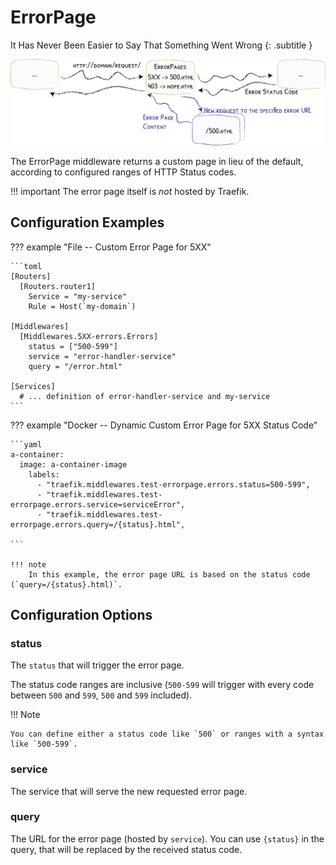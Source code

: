 # ErrorPage

It Has Never Been Easier to Say That Something Went Wrong
{: .subtitle }

![ErrorPages](../../img/middleware/errorpages.png)

The ErrorPage middleware returns a custom page in lieu of the default, according to configured ranges of HTTP Status codes.

!!! important
    The error page itself is _not_ hosted by Traefik.

## Configuration Examples

??? example "File -- Custom Error Page for 5XX"

    ```toml
    [Routers]
      [Routers.router1]
        Service = "my-service"
        Rule = Host(`my-domain`)

    [Middlewares]
      [Middlewares.5XX-errors.Errors]
        status = ["500-599"]
        service = "error-handler-service"
        query = "/error.html"
                
    [Services]
      # ... definition of error-handler-service and my-service
    ```

??? example "Docker -- Dynamic Custom Error Page for 5XX Status Code"

    ```yaml
    a-container:
      image: a-container-image 
        labels:
          - "traefik.middlewares.test-errorpage.errors.status=500-599",
          - "traefik.middlewares.test-errorpage.errors.service=serviceError",
          - "traefik.middlewares.test-errorpage.errors.query=/{status}.html",
            		
    ```
    
    !!! note 
        In this example, the error page URL is based on the status code (`query=/{status}.html)`.

## Configuration Options

### status

The `status` that will trigger the error page.

The status code ranges are inclusive (`500-599` will trigger with every code between `500` and `599`, `500` and `599` included).
 
!!! Note

    You can define either a status code like `500` or ranges with a syntax like `500-599`.

### service

The service that will serve the new requested error page.

### query

The URL for the error page (hosted by `service`). You can use `{status}` in the query, that will be replaced by the received status code.
